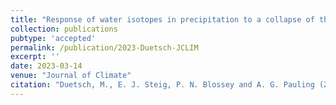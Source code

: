 ```yaml
---
title: "Response of water isotopes in precipitation to a collapse of the West Antarctic Ice Sheet in high-resolution simulations with the Weather Research and Forecasting Model"
collection: publications
pubtype: 'accepted'
permalink: /publication/2023-Duetsch-JCLIM
excerpt: ''
date: 2023-03-14
venue: "Journal of Climate"
citation: "Duetsch, M., E. J. Steig, P. N. Blossey and A. G. Pauling (2023). &quot; Response of water isotopes in precipitation to a collapse of the West Antarctic Ice Sheet in high-resolution simulations with the Weather Research and Forecasting Model&quot; <i>Journal of Climate</i>. (accepted)"
---
```

